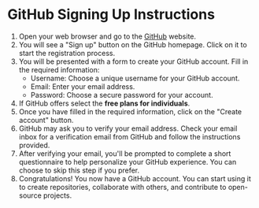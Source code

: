 # GitHub Signing Up Instructions

1. Open your web browser and go to the [GitHub](https://github.com) website.
2. You will see a "Sign up" button on the GitHub homepage. Click on it to start the registration process.
3. You will be presented with a form to create your GitHub account. Fill in the required information:
   - Username: Choose a unique username for your GitHub account.
   - Email: Enter your email address.
   - Password: Choose a secure password for your account.
4. If GitHub offers select the **free plans for individuals**.
5. Once you have filled in the required information, click on the "Create account" button.
6. GitHub may ask you to verify your email address. Check your email inbox for a verification email from GitHub and follow the instructions provided.
7. After verifying your email, you'll be prompted to complete a short questionnaire to help personalize your GitHub experience. You can choose to skip this step if you prefer.
8. Congratulations! You now have a GitHub account. You can start using it to create repositories, collaborate with others, and contribute to open-source projects.
